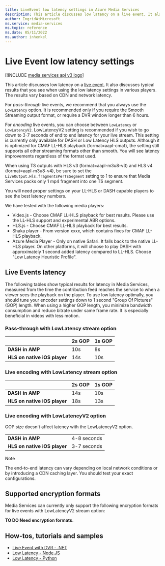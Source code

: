 ```yaml
---
title: LiveEvent low latency settings in Azure Media Services
description: This article discusses low latency on a live event. It also discusses typical results that you see when using the low latency settings in various players. The results vary based on CDN and network latency.
author: IngridAtMicrosoft
ms.service: media-services
ms.topic: reference
ms.date: 05/11/2022
ms.author: inhenkel
---
```


# Live Event low latency settings

[!INCLUDE [media services api v3 logo](./includes/v3-hr.md)]

This article discusses low latency on a [live event](/rest/api/media/liveevents). It also discusses typical results that you see when using the low latency settings in various players. The results vary based on CDN and network latency.

For *pass-through* live events, we recommend that you always use the `LowLatency` option. It is recommended only if you require the Smooth Streaming output format, or require a DVR window longer than 6 hours.

For *encoding* live events, you can choose between `LowLatency` or `LowLatencyV2`. LowLatencyV2 setting is recommended if you wish to go down to 3-7 seconds of end to end latency for your live stream. This setting is currently only available for DASH or Low Latency HLS outputs. Although it is optimized for CMAF LL-HLS playback (format=aapl-cmaf), the setting still supports all other streaming formats other than smooth. You will see latency improvements regardless of the format used.

When using TS outputs with HLS v3 (format=aapl-m3u8-v3) and HLS v4 (format=aapl-m3u8-v4), be sure to set the `LiveOutput.Hls.fragmentsPerTsSegment` setting to 1 to ensure that Media Services packs only 1 mp4 fragment into one TS segment.

You will need proper settings on your LL-HLS or DASH capable players to see the best latency numbers.

We have tested with the following media players:

- Video.js - Choose CMAF LL-HLS playback for best results. Please use the LL-HLS support and experimental ABR options.
- HLS.js - Choose CMAF LL-HLS playback for best results.
- Shaka player - From version xxxx, which contains fixes for CMAF LL-HLS playback.
- Azure Media Player - Only on native Safari. It falls back to the native LL-HLS player.  On other platforms, it will choose to play DASH with approximately 1 second added latency compared to LL-HLS.  Choose "Low Latency Heuristic Profile".

## Live Events latency

The following tables show typical results for latency in Media Services, measured from the time the contribution feed reaches the service to when a viewer sees the playback on the player. To use low latency optimally, you should tune your encoder settings down to 1 second "Group Of Pictures" (GOP) length. When using a higher GOP length, you minimize bandwidth consumption and reduce bitrate under same frame rate. It is especially beneficial in videos with less motion.

### Pass-through with LowLatency stream option

||2s GOP|1s GOP|
|---|---|---|
|**DASH in AMP**|10s|8s|
|**HLS on native iOS player**|14s|10s|

### Live encoding with LowLatency stream option

||2s GOP |1s GOP |
|---|---|---|
|**DASH in AMP**|14s|10s|
|**HLS on native iOS player**|18s|13s|

### Live encoding with LowLatencyV2 option

GOP size doesn't affect latency with the LowLatencyV2 option.

| | |
|---|---|
|**DASH in AMP**| 4-8 seconds|
|**HLS on native iOS player**| 3-7 seconds|

> [!NOTE]
> The end-to-end latency can vary depending on local network conditions or by introducing a CDN caching layer. You should test your exact configurations.

## Supported encryption formats

Media Services can currently only support the following encryption formats for live events with LowLatencyV2 stream option:

**TO DO  Need encryption formats.**

## How-tos, tutorials and samples

- [Live Event with DVR - .NET](https://github.com/Azure-Samples/media-services-v3-dotnet/blob/main/Live/LiveEventWithDVR/Program.cs)
- [Low Latency - Node.JS](https://github.com/Azure-Samples/media-services-v3-node-tutorials/blob/main/Live/720P_Low_Latency_Encoding_Live_Event/index.ts)
- [Low Latency - Python](https://github.com/Azure-Samples/media-services-v3-python/blob/main/Live/720p_Encoding_Live_Event_Low_Latency/720p_low_latency_encoding_live_event.py)